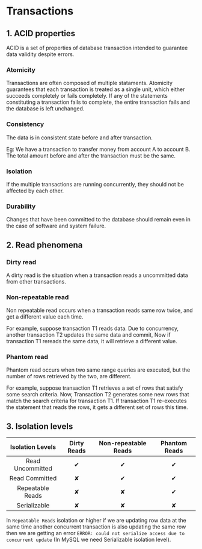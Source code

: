 # Transactions

## 1. ACID properties

ACID is a set of properties of database transaction intended to guarantee data validity despite errors.

### Atomicity

Transactions are often composed of multiple stataments. Atomicity guarantees that each transaction is treated as a single unit, which either succeeds completely or fails completely. If any of the statements constituting a transaction fails to complete, the entire transaction fails and the database is left unchanged.

### Consistency

The data is in consistent state before and after transaction.

Eg: We have a transaction to transfer money from account A to account B. The total amount before and after the transaction must be the same.

### Isolation

If the multiple transactions are running concurrently, they should not be affected by each other.

### Durability

Changes that have been committed to the database should remain even in the case of software and system failure.

## 2. Read phenomena

### Dirty read

A dirty read is the situation when a transaction reads a uncommitted data from other transactions.

### Non-repeatable read

Non repeatable read occurs when a transaction reads same row twice, and get a different value each time.

For example, suppose transaction T1 reads data. Due to concurrency, another transaction T2 updates the same data and commit, Now if transaction T1 rereads the same data, it will retrieve a different value.

### Phantom read

Phantom read occurs when two same range queries are executed, but the number of rows retrieved by the two, are different.

For example, suppose transaction T1 retrieves a set of rows that satisfy some search criteria. Now, Transaction T2 generates some new rows that match the search criteria for transaction T1. If transaction T1 re-executes the statement that reads the rows, it gets a different set of rows this time.

## 3. Isolation levels

| Isolation Levels | Dirty Reads | Non-repeatable Reads | Phantom Reads |
| :--------------: | :---------: | :------------------: | :-----------: |
| Read Uncommitted |      ✔      |          ✔           |       ✔       |
|  Read Committed  |      ✘      |          ✔           |       ✔       |
| Repeatable Reads |      ✘      |          ✘           |       ✔       |
|   Serializable   |      ✘      |          ✘           |       ✘       |

In `Repeatable Reads` isolation or higher if we are updating row data at the same time another concurrent transaction is also updating the same row then we are getting an error `ERROR: could not serialize access due to concurrent update` (In MySQL we need Serializable isolation level).
